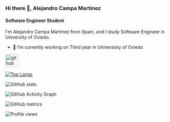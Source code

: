 ### Hi there 👋, Alejandro Campa Martínez
#### Software Engineer Student
I'm Alejandro Campa Martínez from Spain, and I study Software Engineer in University of Oviedo. 

- 🔭 I’m currently working on Third year in Universisty of Oviedo 


[<img src='https://cdn.jsdelivr.net/npm/simple-icons@3.0.1/icons/github.svg' alt='github' height='40'>](https://github.com/Koquda)  

[![Top Langs](https://github-readme-stats.vercel.app/api/top-langs/?username=Koquda)](https://github.com/anuraghazra/github-readme-stats)

![GitHub stats](https://github-readme-stats.vercel.app/api?username=Koquda&show_icons=true)  

![GitHub Activity Graph](https://activity-graph.herokuapp.com/graph?username=Koquda)  

![GitHub metrics](https://metrics.lecoq.io/Koquda)  

![Profile views](https://gpvc.arturio.dev/Koquda)  
